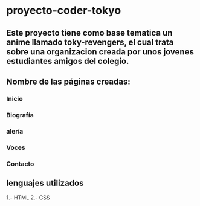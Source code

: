# proyecto-coder-tokyo
## Este proyecto tiene como base tematica un anime llamado toky-revengers, el cual trata sobre una organizacion creada por unos jovenes estudiantes amigos del colegio. 

## Nombre de las páginas creadas:
### Inicio
### Biografía
### alería
### Voces
### Contacto
## lenguajes utilizados
1.- HTML
2.- CSS
